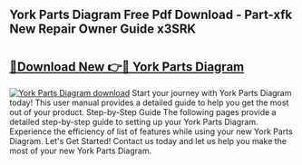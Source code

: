 ## York Parts Diagram Free Pdf Download - Part-xfk New Repair Owner Guide x3SRK

# <h2><a href="http://dfrhis6.blite.top/?on=York+Parts+Diagram">🔗Download New 👉🔴 York Parts Diagram</a></h2>

[![York Parts Diagram download](https://i.imgur.com/lujVjoI.png)](http://dfrhis6.blite.top/?on=York+Parts+Diagram)
Start your journey with York Parts Diagram today! This user manual provides a detailed guide to help you get the most out of your product. Step-by-Step Guide The following pages provide a detailed step-by-step guide to setting up your York Parts Diagram. Experience the efficiency of list of features while using your new York Parts Diagram. Let's Get Started! Contact us today and let us help you make the most of your new York Parts Diagram.
